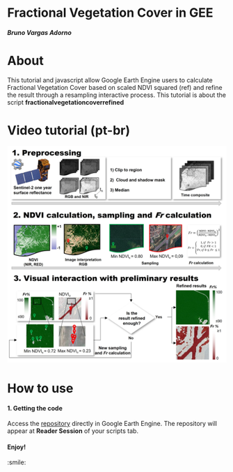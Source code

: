 <div class="fluid-row" id="header">
    <h1 class="title toc-ignore">Fractional Vegetation Cover in GEE</h1>
    <h4 class="author"><em>Bruno Vargas Adorno</em></h4>
</div>

# About

This tutorial and javascript allow Google Earth Engine users to calculate Fractional Vegetation Cover based on scaled NDVI squared (ref) and refine the result through a resampling interactive process. This tutorial is about the script **fractionalvegetationcoverrefined**

<div class="fluid-row" id="header">
  <h1 class="title toc-ignore">Video tutorial (pt-br)</h1>
  <a href="https://github.com/badorno/fractionalvegetationcover/blob/main/figs/flowchart_Fr.jpg">
    <img src="figs/flowchart_fr.jpg" height='auto' width='auto' >
  </a>
</div>



# How to use

<h4>1. Getting the code</h4>
<p>Access the <a href="https://code.earthengine.google.com/?accept_repo=users/brunoadornoflorestal/fractionalvegetationcover" target="_blank" rel="noopener noreferrer">repository</a> directly in Google Earth Engine. The repository will appear at <b>Reader Session</b> of your scripts tab.</p>

<h4>Enjoy!</h4>
:smile:
